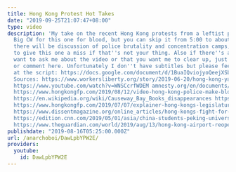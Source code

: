 ```yaml
---
title: Hong Kong Protest Hot Takes
date: "2019-09-25T21:07:47+08:00"
type: video
description: 'My take on the recent Hong Kong protests from a leftist perspective.
  Big CW for this one for blood, but you can skip it from 5:00 to about 7:47, otherwise
  there will be discussion of police brutality and concentration camps, so feel free
  to give this one a miss if that''s not your thing. Also if there''s anything you
  want to ask me about the video or that you want me to clear up, just message me
  or comment here. Unfortunately I don''t have subtitles but please feel free to look
  at the script: https://docs.google.com/document/d/1BuaIQviojyoQeejXSbEO9qKUygUSxpAFqokpv4KbC14/edit?usp=sharing
  Sources: https://www.workersliberty.org/story/2019-06-20/hong-kong-yankee-plot https://www.scmp.com/news/hong-kong/politics/article/3010273/hong-kong-extradition-bill-chaos-and-confusion-reigns-how
  https://www.youtube.com/watch?v=WNSCcrfWDEM amnesty.org/en/documents/asa17/0576/2019/en/
  https://www.hongkongfp.com/2019/08/12/video-hong-kong-police-make-bloody-arrest-assisted-officers-suspected-undercover-protesters/
  https://en.wikipedia.org/wiki/Causeway_Bay_Books_disappearances https://en.wikipedia.org/wiki/One_country,_two_systems
  https://www.hongkongfp.com/2019/07/07/explainer-hong-kongs-legislature-broken-long-protesters-invaded-complex/
  https://www.dissentmagazine.org/online_articles/hong-kongs-fight-for-life forbes.com/sites/panosmourdoukoutas/2018/08/04/china-is-treating-africa-the-same-way-european-colonists-did/
  https://edition.cnn.com/2019/05/01/asia/china-students-peking-university-intl/index.html?fbclid=IwAR2jvX-zdwzsvbQqUy-MHnLDb1nR_hLZc5JlpBZCh8SxUDYVg4IbZhk6Um0
  https://www.theguardian.com/world/2019/aug/13/hong-kong-airport-reopens-as-trudeau-urges-china-to-address-serious-concerns'
publishdate: "2019-08-16T05:25:00.000Z"
url: /anarchoboi/DawLpbYPW2E/
providers:
  youtube:
    id: DawLpbYPW2E
---
```

